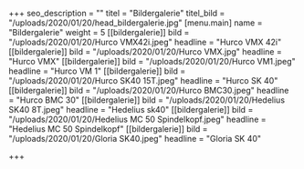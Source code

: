 +++
seo_description = ""
titel = "Bildergalerie"
titel_bild = "/uploads/2020/01/20/head_bildergalerie.jpg"
[menu.main]
name = "Bildergalerie"
weight = 5
[[bildergalerie]]
bild = "/uploads/2020/01/20/Hurco VMX42i.jpeg"
headline = "Hurco VMX 42i"
[[bildergalerie]]
bild = "/uploads/2020/01/20/Hurco VMX.jpg"
headline = "Hurco VMX"
[[bildergalerie]]
bild = "/uploads/2020/01/20/Hurco VM1.jpeg"
headline = "Hurco VM 1"
[[bildergalerie]]
bild = "/uploads/2020/01/20/Hurco SK40 15T.jpeg"
headline = "Hurco SK 40"
[[bildergalerie]]
bild = "/uploads/2020/01/20/Hurco BMC30.jpeg"
headline = "Hurco BMC 30"
[[bildergalerie]]
bild = "/uploads/2020/01/20/Hedelius SK40 8T.jpeg"
headline = "Hedelius sk40"
[[bildergalerie]]
bild = "/uploads/2020/01/20/Hedelius MC 50 Spindelkopf.jpeg"
headline = "Hedelius MC 50 Spindelkopf"
[[bildergalerie]]
bild = "/uploads/2020/01/20/Gloria SK40.jpeg"
headline = "Gloria SK 40"

+++
